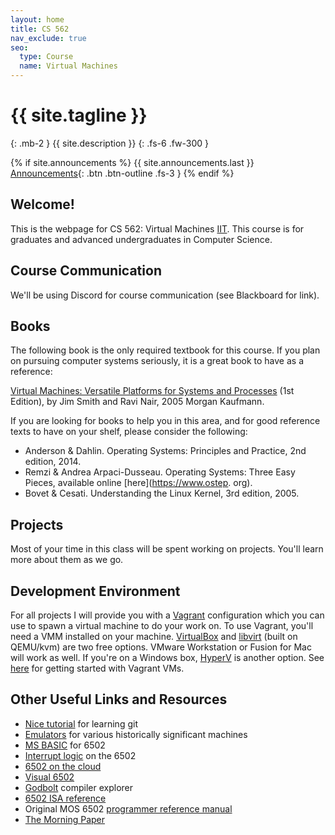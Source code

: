```yaml
---
layout: home
title: CS 562
nav_exclude: true
seo:
  type: Course
  name: Virtual Machines
---
```


# {{ site.tagline }}
{: .mb-2 }
{{ site.description }}
{: .fs-6 .fw-300 }

{% if site.announcements %}
{{ site.announcements.last }}
[Announcements](announcements.md){: .btn .btn-outline .fs-3 }
{% endif %}

## Welcome!

This is the webpage for CS 562: Virtual Machines
[IIT](https://iit.edu).  This course is for graduates and advanced undergraduates in Computer Science.

## Course Communication
We'll be using Discord for course communication (see Blackboard for link).

## Books
The following book is the only required textbook for this course. If you plan
on pursuing computer systems seriously, it is a great book to have as
a reference:

[Virtual Machines: Versatile Platforms for Systems and Processes](http://a.co/2s0kMO6) (1st Edition), by Jim Smith and Ravi Nair, 2005 Morgan Kaufmann.

If you are looking for books to help you in this area, and for good reference texts to have on your shelf, please consider
the following:
- Anderson & Dahlin. Operating Systems: Principles and Practice, 2nd edition, 2014.
- Remzi & Andrea Arpaci-Dusseau. Operating Systems: Three Easy Pieces, available online [here](https://www.ostep.
org).
- Bovet & Cesati. Understanding the Linux Kernel, 3rd edition, 2005.

## Projects
Most of your time in this class will be spent working on projects. You'll learn more about them as we go. 

## Development Environment
For all projects I will provide you with a [Vagrant](https://www.vagrantup.com/) configuration which you can
use to spawn a virtual machine to do your work on. To use Vagrant, you'll need
a VMM installed on your machine. [VirtualBox](https://www.virtualbox.org/) and [libvirt](https://libvirt.org/) (built on QEMU/kvm) are
two free options. VMware Workstation or Fusion for Mac will work as well. If
you're on a Windows box, [HyperV](https://docs.microsoft.com/en-us/virtualization/hyper-v-on-windows/quick-start/quick-create-virtual-machine) is another option. See [here](https://learn.hashicorp.com/collections/vagrant/getting-started) for getting started
with Vagrant VMs.


## Other Useful Links and Resources
- [Nice tutorial](https://try.github.io/levels/1/challenges/1) for learning git
- [Emulators](https://www.pcjs.org/) for various historically significant machines
- [MS BASIC](https://www.pagetable.com/?p=774) for 6502
- [Interrupt logic](https://www.pagetable.com/?p=410) on the 6502
- [6502 on the cloud](http://www.6502cloud.com/)
- [Visual 6502](http://www.visual6502.org/JSSim/index.html)
- [Godbolt](https://godbolt.org/) compiler explorer
- [6502 ISA reference](https://www.masswerk.at/6502/6502_instruction_set.html)
- Original MOS 6502 [programmer reference manual](http://users.telenet.be/kim1-6502/6502/proman.html)
- [The Morning Paper](https://blog.acolyer.org/)

